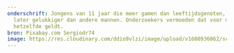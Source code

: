 ```yaml
---
onderschrift: Jongens van 11 jaar die meer gamen dan leeftijdsgenoten, worden
  later gelukkiger dan andere mannen. Onderzoekers vermoeden dat voor meisjes
  hetzelfde geldt.
bron: Pixabay.com Sergiodr74
image: https://res.cloudinary.com/ddio9vlzi/image/upload/v1680936062/sciencegeek/posts/jongens-zonnebrillen-gamen.jpg
---
```

